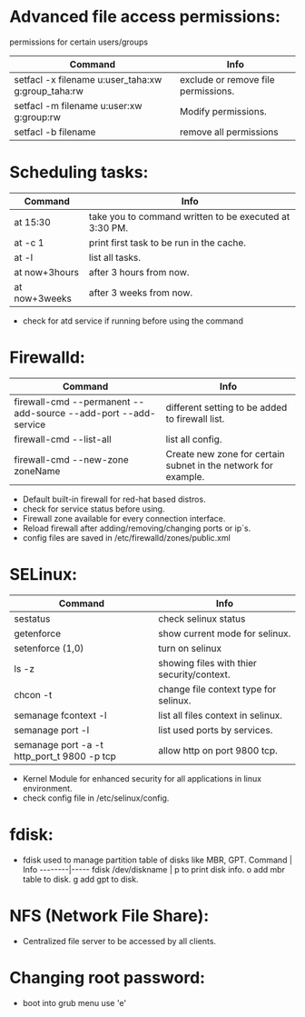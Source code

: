 # Advanced file access permissions:
permissions for certain users/groups

Command | Info
--------|-----
setfacl -x filename u:user_taha:xw g:group_taha:rw | exclude or remove file permissions.
setfacl -m filename u:user:xw g:group:rw | Modify permissions.
setfacl -b filename | remove all permissions

# Scheduling tasks:

Command | Info
--------|-----
at 15:30 | take you to command written to be executed at 3:30 PM.
at -c 1 | print first task to be run in the cache.
at -l | list all tasks.
at now+3hours | after 3 hours from now.
at now+3weeks | after 3 weeks from now.
* check for atd service if running before using the command

# Firewalld:

Command | Info
--------|-----
firewall-cmd --permanent --add-source --add-port --add-service | different setting to be added to firewall list.
firewall-cmd --list-all | list all config.
firewall-cmd --new-zone zoneName | Create new zone for certain subnet in the network for example.

* Default built-in firewall for red-hat based distros.
* check for service status before using.
* Firewall zone available for every connection interface.
* Reload firewall after adding/removing/changing ports or ip`s.
* config files are saved in /etc/firewalld/zones/public.xml


# SELinux:

Command | Info
--------|----
sestatus|check selinux status
getenforce | show current mode for selinux.
setenforce (1,0)|turn on selinux
ls -z | showing files with thier security/context.
chcon -t | change file context type for selinux.
semanage fcontext -l | list all files context in selinux.
semanage port -l | list used ports by services.
semanage port -a -t http_port_t 9800 -p tcp | allow http on port 9800 tcp.

* Kernel Module for enhanced security for all applications in linux environment.
* check config file in /etc/selinux/config.

# fdisk: 
* fdisk used to manage partition table of disks like MBR, GPT.
Command | Info
--------|-----
fdisk /dev/diskname | p to print disk info. o add mbr table to disk. g add gpt to disk.



# NFS (Network File Share):
* Centralized file server to be accessed by all clients.

# Changing root password: 
* boot into grub menu use 'e'
